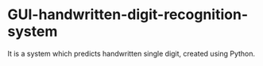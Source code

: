 # GUI-handwritten-digit-recognition-system
It is a system which predicts handwritten single digit, created using Python.
